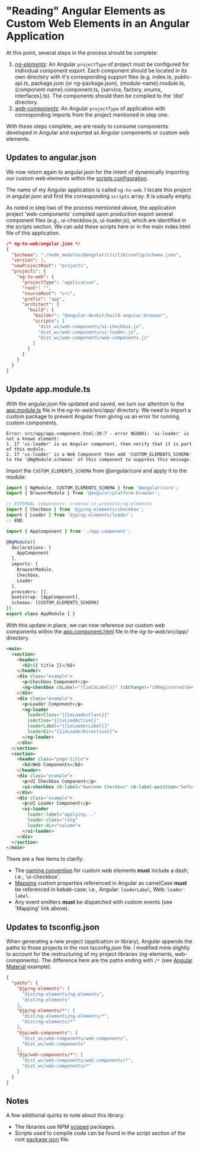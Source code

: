# "Reading" Angular Elements as Custom Web Elements in an Angular Application

At this point, several steps in the process should be complete:
1. [*ng-elements*](../projects/ng-elements/README.md): An Angular `projectType` of project must be configured for individual component export. Each component should be located in its own directory with it's corresponding support files (e.g. index.ts, public-api.ts, package.json (or ng-package.json), {module-name}.module.ts, {component-name}.component.ts, {service, factory, enums, interfaces}.ts). The components should then be compiled to the 'dist' directory.
2. [*web-components*](../projects/web-components/README.md): An Angular `projectType` of application with corresponding imports from the project mentioned in step one.

With these steps complete, we are ready to consume components developed in Angular and exported as Angular components or custom web elements.

## Updates to angular.json

We now return again to angular.json for the intent of dynamically importing our custom web elements within the [scripts configuration](https://angular.io/guide/workspace-config#styles-and-scripts-configuration).

The name of my Angular application is called `ng-to-web`. I locate this project in angular.json and find the corresponding `scripts` array. It is usually empty.

As noted in step two of the process mentioned above, the application project 'web-components' compiled upon production export several component files (e.g., ui-checkbox.js, ui-loader.js), which are identified in the scripts section. We can add these scripts here or in the main index.html file of this application.

```json
/* ng-to-web/angular.json */
{
  "$schema": "./node_modules/@angular/cli/lib/config/schema.json",
  "version": 1,
  "newProjectRoot": "projects",
  "projects": {
    "ng-to-web": {
      "projectType": "application",
      "root": "",
      "sourceRoot": "src",
      "prefix": "app",
      "architect": {
        "build": {
          "builder": "@angular-devkit/build-angular:browser",
          "scripts": [
            "dist_wc/web-components/ui-checkbox.js",
            "dist_wc/web-components/ui-loader.js",
            "dist_wc/web-components/web-components.js"
          ]
        }
      }
    }
  }
}
```

## Update app.module.ts

With the angular.json file updated and saved, we turn our attention to the [app.module.ts](./app/app.module.ts) file in the *ng-to-web/src/app/* directory. We need to import a custom package to prevent Angular from giving us an error for running custom components.

```
Error: src/app/app.component.html:30:7 - error NG8001: 'ui-loader' is not a known element:
1. If 'ui-loader' is an Angular component, then verify that it is part of this module.
2. If 'ui-loader' is a Web Component then add 'CUSTOM_ELEMENTS_SCHEMA' to the '@NgModule.schemas' of this component to suppress this message.
```

Import the `CUSTOM_ELEMENTS_SCHEMA` from @angular/core and apply it to the module:

```typescript
import { NgModule, CUSTOM_ELEMENTS_SCHEMA } from '@angular/core';
import { BrowserModule } from '@angular/platform-browser';

// EXTERNAL components: created in projects/ng-elements
import { Checkbox } from '@jp/ng-elements/checkbox';
import { Loader } from '@jp/ng-elements/loader';
// END;

import { AppComponent } from './app.component';

@NgModule({
  declarations: [
    AppComponent
  ],
  imports: [
    BrowserModule,
    Checkbox,
    Loader
  ],
  providers: [],
  bootstrap: [AppComponent],
  schemas: [CUSTOM_ELEMENTS_SCHEMA]
})
export class AppModule { }
```

With this update in place, we can now reference our custom web components within the [app.component.html](./app/app.component.html) file in the *ng-to-web/src/app/* directory.

```html
<main>
  <section>
    <header>
      <h2>{{ title }}</h2>
    </header>
    <div class="example">
      <p>Checkbox Component</p>
      <ng-checkbox cbLabel="{{ieCbLabel}}" (cbChange)="cbRegistered($event)"></ng-checkbox>
    </div>
    <div class="example">
      <p>Loader Component</p>
      <ng-loader
        loaderClass="{{ieLoaderClass}}"
        isActive="{{isLoadActive}}"
        loaderLabel="{{ieLoaderLabel}}"
        loaderDir="{{ieLoaderDirection}}">
      </ng-loader>
    </div>
  </section>
  <section>
    <header class="page-title">
      <h2>Web Components</h2>
    </header>
    <div class="example">
      <p>UI Checkbox Component</p>
      <ui-checkbox cb-label="Awesome Checkbox" cb-label-position="before"></ui-checkbox>
    </div>
    <div class="example">
      <p>UI Loader Component</p>
      <ui-loader
        loader-label="applying..."
        loader-class="ring"
        loader-dir="column">
      </ui-loader>
    </div>
  </section>
</main>
```

There are a few items to clarify:
- The [naming convention](https://developer.mozilla.org/en-US/docs/Web/Web_Components/Using_custom_elements#high-level_view) for custom web elements **must** include a dash; i.e., 'ui-checkbox'.
- [Mapping](https://angular.io/guide/elements#mapping) custom properties referenced in Angular as camelCase **must** be referenced in kebab-case; i.e., Angular: `loaderLabel`, Web: `loader-label`.
- Any event emitters **must** be dispatched with custom events (see 'Mapping' link above).


## Updates to tsconfig.json

When generating a new project (application or library), Angular appends the paths to those projects in the root tsconfig.json file. I modified mine slightly to account for the restructuring of my project libraries (ng-elements, web-components). The difference here are the paths ending with `/*` (see [Angular Material](https://github.com/angular/components/blob/master/src/material/tsconfig.json#L8-L10) example):

```json
{
  "paths": {
    "@jp/ng-elements": [
      "dist/ng-elements/ng-elements",
      "dist/ng-elements"
    ],
    "@jp/ng-elements/*": [
      "dist/ng-elements/ng-elements/*",
      "dist/ng-elements/*"
    ],
    "@jp/web-components": [
      "dist_wc/web-components/web-components",
      "dist_wc/web-components"
    ],
    "@jp/web-components/*": [
      "dist_wc/web-components/web-components/*",
      "dist_wc/web-components/*"
    ]
  }
}
```

## Notes

A few additional quirks to note about this library:
- The libraries use NPM [scoped](https://docs.npmjs.com/cli/v7/using-npm/scope) packages.
- Scripts used to compile code can be found in the script section of the root [package.json](../package.json) file.
